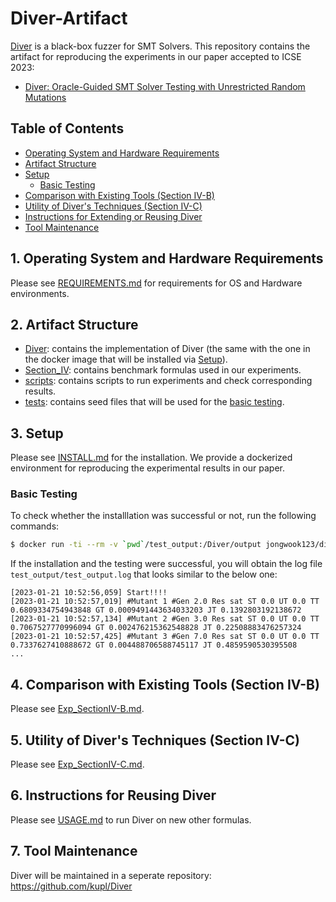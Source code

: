 # Diver-Artifact
[Diver](https://github.com/kupl/Diver) is a black-box fuzzer for SMT Solvers. This repository contains the artifact for reproducing the experiments
in our paper accepted to ICSE 2023:

* [Diver: Oracle-Guided SMT Solver Testing with Unrestricted Random Mutations](./paper.pdf)

## Table of Contents
- [Operating System and Hardware Requirements](#1-operating-system-and-hardware-requirements)
- [Artifact Structure](#2-artifact-structure)
- [Setup](#3-setup)
    * [Basic Testing](#basic-testing)
- [Comparison with Existing Tools (Section IV-B)](#4-comparison-with-existing-tools-section-iv-b)
- [Utility of Diver's Techniques (Section IV-C)](#5-utility-of-divers-techniques-section-iv-c)
- [Instructions for Extending or Reusing Diver](#6-instructions-for-reusing-diver)
- [Tool Maintenance](#7-tool-maintenance)
    
## 1. Operating System and Hardware Requirements
Please see [REQUIREMENTS.md](./REQUIREMENTS.md) for requirements for OS and Hardware environments.

## 2. Artifact Structure

* [Diver](./Diver): contains the implementation of Diver (the same with the one in the docker image that will be installed via [Setup](#3-setup)).
* [Section_IV](./Section_IV): contains benchmark formulas used in our experiments.
* [scripts](./scripts): contains scripts to run experiments and check corresponding results.
* [tests](./tests): contains seed files that will be used for the [basic testing](#basic-testing).

## 3. Setup
Please see [INSTALL.md](./INSTALL.md) for the installation. We provide a dockerized environment for reproducing the experimental results in our paper. 


### Basic Testing
To check whether the installlation was successful or not, run the following commands:
```bash
$ docker run -ti --rm -v `pwd`/test_output:/Diver/output jongwook123/diver:icse2023-artifact timeout 20 python3 __main__.py -i tests/seed1.smt2 -l QF_SLIA -s cvc -b /solvers/cvc5-1.0.1/build/bin/cvc5
```

If the installation and the testing were successful,
you will obtain the log file ```test_output/test_output.log``` that looks similar to the below one:
```
[2023-01-21 10:52:56,059] Start!!!!
[2023-01-21 10:52:57,019] #Mutant 1 #Gen 2.0 Res sat ST 0.0 UT 0.0 TT 0.6809334754943848 GT 0.0009491443634033203 JT 0.1392803192138672
[2023-01-21 10:52:57,134] #Mutant 2 #Gen 3.0 Res sat ST 0.0 UT 0.0 TT 0.7067527770996094 GT 0.002476215362548828 JT 0.22508883476257324
[2023-01-21 10:52:57,425] #Mutant 3 #Gen 7.0 Res sat ST 0.0 UT 0.0 TT 0.7337627410888672 GT 0.004488706588745117 JT 0.4859590530395508
...
```

## 4. Comparison with Existing Tools (Section IV-B)
Please see [Exp_SectionIV-B.md](./Exp_SectionIV-B.md).

## 5. Utility of Diver's Techniques (Section IV-C)
Please see [Exp_SectionIV-C.md](./Exp_SectionIV-C.md).

## 6. Instructions for Reusing Diver
Please see [USAGE.md](./USAGE.md) to run Diver on new other formulas.

## 7. Tool Maintenance
Diver will be maintained in a seperate repository: https://github.com/kupl/Diver

